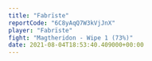 ```yaml
---
title: "Fabrïste"
reportCode: "6C8yAqQ7W3kVjJnX"
player: "Fabrïste"
fight: "Magtheridon - Wipe 1 (73%)"
date: 2021-08-04T18:53:40.409000+00:00
---
```

